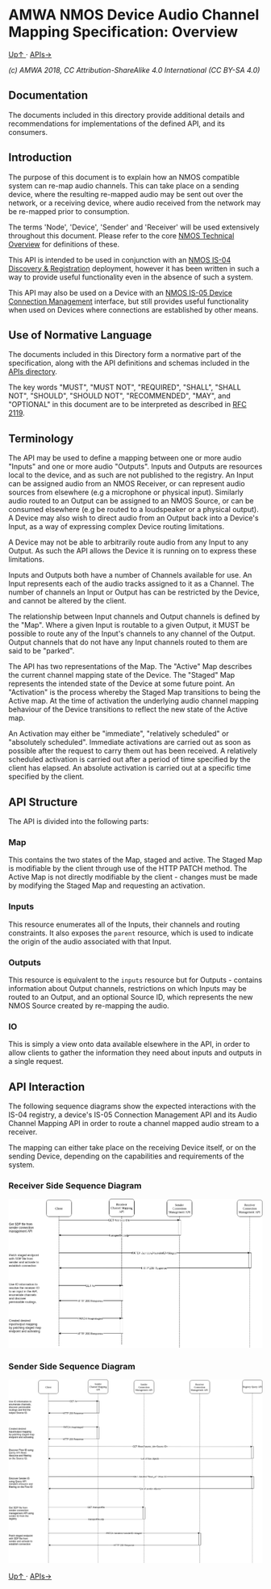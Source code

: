 # AMWA NMOS Device Audio Channel Mapping Specification: Overview
[ Up↑ ](..) · [APIs→](2.0._APIs.md)

_(c) AMWA 2018, CC Attribution-ShareAlike 4.0 International (CC BY-SA 4.0)_

## Documentation

The documents included in this directory provide additional details and recommendations for implementations of the defined API, and its consumers.

## Introduction

The purpose of this document is to explain how an NMOS compatible system can re-map audio channels. This can take place on a sending device, where the resulting re-mapped audio may be sent out over the network, or a receiving device, where audio received from the network may be re-mapped prior to consumption.

The terms 'Node', 'Device', 'Sender' and 'Receiver' will be used extensively throughout this document. Please refer to the core [NMOS Technical Overview](https://amwa-tv.github.io/nmos/branches/master/NMOS_Technical_Overview.html) for definitions of these.

This API is intended to be used in conjunction with an [NMOS IS-04 Discovery & Registration](https://github.com/AMWA-TV/nmos-discovery-registration) deployment, however it has been written in such a way to provide useful functionality even in the absence of such a system.

This API may also be used on a Device with an [NMOS IS-05 Device Connection Management](https://github.com/AMWA-TV/nmos-device-connection-management) interface, but still provides useful functionality when used on Devices where connections are established by other means.

## Use of Normative Language
The documents included in this Directory form a normative part of the specification, along with the API definitions and schemas included in the [APIs directory](../APIs).

The key words "MUST", "MUST NOT", "REQUIRED", "SHALL", "SHALL NOT", "SHOULD", "SHOULD NOT", "RECOMMENDED", "MAY", and "OPTIONAL" in this document are to be interpreted as described in [RFC 2119](https://tools.ietf.org/html/rfc2119).

## Terminology

The API may be used to define a mapping between one or more audio "Inputs" and one or more audio "Outputs". Inputs and Outputs are resources local to the device, and as such are not published to the registry. An Input can be assigned audio from an NMOS Receiver, or can represent audio sources from elsewhere (e.g a microphone or physical input). Similarly audio routed to an Output can be assigned to an NMOS Source, or can be consumed elsewhere (e.g be routed to a loudspeaker or a physical output). A Device may also wish to direct audio from an Output back into a Device's Input, as a way of expressing complex Device routing limitations.

A Device may not be able to arbitrarily route audio from any Input to any Output. As such the API allows the Device it is running on to express these limitations.

Inputs and Outputs both have a number of Channels available for use. An Input represents each of the audio tracks assigned to it as a Channel. The number of channels an Input or Output has can be restricted by the Device, and cannot be altered by the client.

The relationship between Input channels and Output channels is defined by the "Map". Where a given Input is routable to a given Output, it MUST be possible to route any of the Input's channels to any channel of the Output. Output channels that do not have any Input channels routed to them are said to be "parked".

The API has two representations of the Map. The "Active" Map describes the current channel mapping state of the Device. The "Staged" Map represents the intended state of the Device at some future point. An "Activation" is the process whereby the Staged Map transitions to being the Active map. At the time of activation the underlying audio channel mapping behaviour of the Device transitions to reflect the new state of the Active map.

An Activation may either be "immediate", "relatively scheduled" or "absolutely scheduled". Immediate activations are carried out as soon as possible after the request to carry them out has been received. A relatively scheduled activation is carried out after a period of time specified by the client has elapsed. An absolute activation is carried out at a specific time specified by the client.

## API Structure

The API is divided into the following parts:

### Map

This contains the two states of the Map, staged and active. The Staged Map is modifiable by the client through use of the HTTP PATCH method. The Active Map is not directly modifiable by the client - changes must be made by modifying the Staged Map and requesting an activation.

### Inputs

This resource enumerates all of the Inputs, their channels and routing constraints. It also exposes the `parent` resource, which is used to indicate the origin of the audio associated with that Input.

### Outputs

This resource is equivalent to the `inputs` resource but for Outputs - contains information about Output channels, restrictions on which Inputs may be routed to an Output, and an optional Source ID, which represents the new NMOS Source created by re-mapping the audio.

### IO

This is simply a view onto data available elsewhere in the API, in order to allow clients to gather the information they need about inputs and outputs in a single request.

## API Interaction

The following sequence diagrams show the expected interactions with the IS-04 registry, a device's IS-05 Connection Management API and its Audio Channel Mapping API in order to route a channel mapped audio stream to a receiver.

The mapping can either take place on the receiving Device itself, or on the sending Device, depending on the capabilities and requirements of the system.

### Receiver Side Sequence Diagram

![receiver side channel mapping work-flow sequence diagram](images/receiver-side-sequence-diagram.png "Receiver Side Sequence Diagram")

### Sender Side Sequence Diagram

![sender side channel mapping work-flow sequence diagram](images/sender-side-sequence-diagram.png "Sender Side Sequence Diagram")

[ Up↑ ](..) · [APIs→](2.0._APIs.md)
